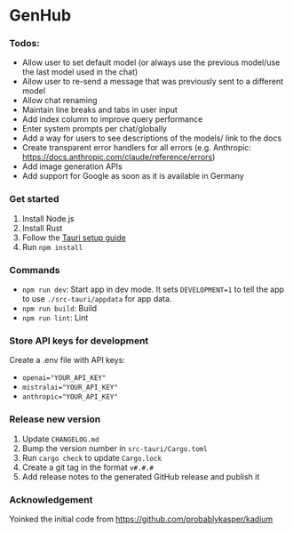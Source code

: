 # GenHub

### Todos:

- Allow user to set default model (or always use the previous model/use the last model used in the chat)
- Allow user to re-send a message that was previously sent to a different model
- Allow chat renaming
- Maintain line breaks and tabs in user input
- Add index column to improve query performance
- Enter system prompts per chat/globally
- Add a way for users to see descriptions of the models/ link to the docs
- Create transparent error handlers for all errors (e.g. Anthropic: https://docs.anthropic.com/claude/reference/errors)
- Add image generation APIs
- Add support for Google as soon as it is available in Germany

### Get started

1. Install Node.js
2. Install Rust
3. Follow the [Tauri setup guide](https://tauri.studio/en/docs/getting-started/intro)
4. Run `npm install`

### Commands

- `npm run dev`: Start app in dev mode. It sets `DEVELOPMENT=1` to tell the app to use `./src-tauri/appdata` for app data.
- `npm run build`: Build
- `npm run lint`: Lint

### Store API keys for development

Create a .env file with API keys:

- `openai="YOUR_API_KEY"`
- `mistralai="YOUR_API_KEY"`
- `anthropic="YOUR_API_KEY"`

### Release new version

1. Update `CHANGELOG.md`
2. Bump the version number in `src-tauri/Cargo.toml`
3. Run `cargo check` to update `Cargo.lock`
4. Create a git tag in the format `v#.#.#`
5. Add release notes to the generated GitHub release and publish it

### Acknowledgement

Yoinked the initial code from https://github.com/probablykasper/kadium
